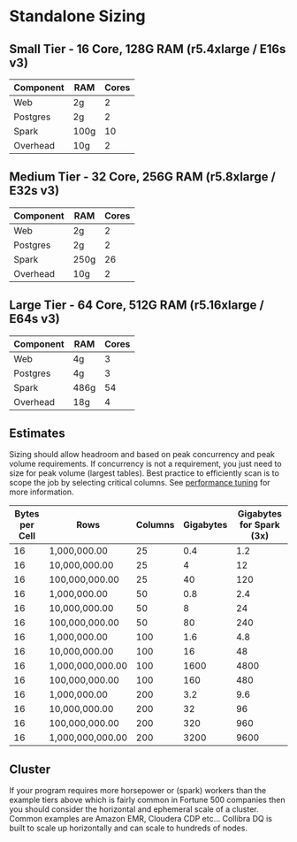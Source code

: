 # Standalone Sizing

## Small Tier - 16 Core, 128G RAM (r5.4xlarge / E16s v3) <a href="#small-tier-16-core-128g-ram-r5.4xlarge-e16s-v3" id="small-tier-16-core-128g-ram-r5.4xlarge-e16s-v3"></a>

| Component | RAM  | Cores |
| --------- | ---- | ----- |
| Web       | 2g   | 2     |
| Postgres  | 2g   | 2     |
| Spark     | 100g | 10    |
| Overhead  | 10g  | 2     |

## Medium Tier - 32 Core, 256G RAM (r5.8xlarge / E32s v3) <a href="#medium-tier-32-core-256g-ram-r5.8xlarge-e32s-v3" id="medium-tier-32-core-256g-ram-r5.8xlarge-e32s-v3"></a>

| Component | RAM  | Cores |
| --------- | ---- | ----- |
| Web       | 2g   | 2     |
| Postgres  | 2g   | 2     |
| Spark     | 250g | 26    |
| Overhead  | 10g  | 2     |

## Large Tier - 64 Core, 512G RAM (r5.16xlarge / E64s v3) <a href="#large-tier-64-core-512g-ram-r5.16xlarge-e64s-v3" id="large-tier-64-core-512g-ram-r5.16xlarge-e64s-v3"></a>

| Component | RAM  | Cores |
| --------- | ---- | ----- |
| Web       | 4g   | 3     |
| Postgres  | 4g   | 3     |
| Spark     | 486g | 54    |
| Overhead  | 18g  | 4     |

## Estimates

Sizing should allow headroom and based on peak concurrency and peak volume requirements.  If concurrency is not a requirement, you just need to size for peak volume (largest tables). Best practice to efficiently scan is to scope the job by selecting critical columns. See [performance tuning](../../benchmarks/performance-tuning/) for more information.

| Bytes per Cell | Rows             | Columns | Gigabytes | Gigabytes for Spark (3x) |
| -------------- | ---------------- | ------- | --------- | ------------------------ |
| 16             | 1,000,000.00     | 25      | 0.4       | 1.2                      |
| 16             | 10,000,000.00    | 25      | 4         | 12                       |
| 16             | 100,000,000.00   | 25      | 40        | 120                      |
| 16             | 1,000,000.00     | 50      | 0.8       | 2.4                      |
| 16             | 10,000,000.00    | 50      | 8         | 24                       |
| 16             | 100,000,000.00   | 50      | 80        | 240                      |
| 16             | 1,000,000.00     | 100     | 1.6       | 4.8                      |
| 16             | 10,000,000.00    | 100     | 16        | 48                       |
| 16             | 1,000,000,000.00 | 100     | 1600      | 4800                     |
| 16             | 100,000,000.00   | 100     | 160       | 480                      |
| 16             | 1,000,000.00     | 200     | 3.2       | 9.6                      |
| 16             | 10,000,000.00    | 200     | 32        | 96                       |
| 16             | 100,000,000.00   | 200     | 320       | 960                      |
| 16             | 1,000,000,000.00 | 200     | 3200      | 9600                     |

## Cluster <a href="#cluster" id="cluster"></a>

If your program requires more horsepower or (spark) workers than the example tiers above which is fairly common in Fortune 500 companies then you should consider the horizontal and ephemeral scale of a cluster. Common examples are Amazon EMR, Cloudera CDP etc... Collibra DQ is built to scale up horizontally and can scale to hundreds of nodes.
